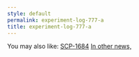 ```yaml
---
style: default
permalink: experiment-log-777-a
title: experiment-log-777-a
---
```

You may also like:
[SCP-1684](http://scp-wiki.net/scp-1684)
[In other news,](http://scp-wiki.net/in-other-news)